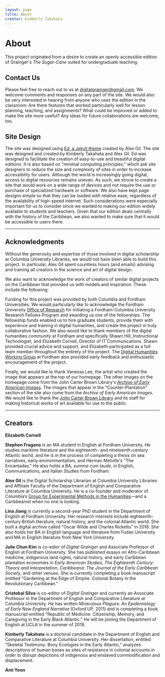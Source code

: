 ```yaml
---
layout: page
title: About
creator: Kimberly Takahata
---
```



# About



This project originated from a desire to create an openly accessible edition of Grainger's *The Sugar-Cane* suited for undergraduate teaching. <!--further aims: pedagogically, thematically, etc.-->

## Contact Us  

Please feel free to reach out to us at digitalgrainger@gmail.com. We welcome comments and responses on any part of the site. We would also be very interested in hearing from anyone who uses the edition in the classroom: Are there features that worked particularly well for lesson planning, teaching, and assignments? What could be improved or added to make the site more useful? Any ideas for future collaborations are welcome, too. 

## Site Design

The site was designed using <a href="https://minicomp.github.io/ed/" target="blank">Ed, a Jekyll theme</a> created by Alex Gil. The site was designed and created by Kimberly Takahata and Alex Gil. Ed was designed to facilitate the creation of easy-to-use and beautiful digital editions. It is also based on "minimal computing principles," which ask site designers to reduce the size and complexity of sites in order to increase accessibility for users. Although the world is increasingly going digital, access to digital resources remains uneven. As such, we strove to create a site that would work on a wide range of devices and not require the use or purchase of specialized hardware or software. We also have kept page designs simple so that they can be loaded with relative ease, regardless of the availability of high-speed internet. Such considerations were especially important for us to consider since we wanted to making our edition widely available to students and teachers. Given that our edition deals centrally with the history of the Caribbean, we also wanted to make sure that it would be accessible to users there.


---
## Acknowledgments  

Without the generosity and expertise of those involved in digital scholarship at Columbia University Libraries, we would not have been able to build this project. In particular, Alex Gil spent countless hours (and emails) advising and training all creators in the science and art of digital design.

We also want to acknowledge the work of creators of similar digital projects on the Caribbean that provided us with models and inspiration. These include the following:


Funding for this project was provided by both Columbia and Fordham Universities. We would particularly like to acknowledge the Fordham University <a href="https://www.fordham.edu/academics/office_of_research/" target="blank">Office of Research</a> for initiating a Fordham-Columbia University Research Fellows Program and awarding us one of the fellowships. The fellowship funds enabled us to hire graduate students, provide them with experience and training in digital humanities, and create the project in truly collaborative fashion. We also would like to thank members of the digital humanities community at Fordham and specifically Shawn Hill, Instructional Technologist, and Elizabeth Cornell, Director of IT Communications. Shawn provided crucial advice and support, and Elizabeth participated as a full team member throughout the entirety of the project. The <a href="https://collab.fordham.edu/collabs/dh/" target="blank">Digital Humanities Working Group</a> at Fordham also provided early feedback and enthusiastic encouragement of the project. 

Finally, we would like to thank Vanessa Lee, the artist who created the image that appears at the top of our homepage. The other images on the homepage come from the John Carter Brown Library's <a href="https://www.brown.edu/academics/libraries/john-carter-brown/jcb-online/image-collections/archive-early-american-images" target="blank">*Archive of Early American Images*</a>. The images that appear in the "Counter-Plantation" section of the site also come from the *Archive of Early American Images*. We would like to thank the <a href="https://www.brown.edu/academics/libraries/john-carter-brown/" target="blank"> John Carter Brown Library</a> and its staff for making historical works of art available for use to the public. 


---
## Creators

**Elizabeth Cornell**  

**Stephen Fragano** is an MA student in English at Fordham University. He studies maritime literature and the eighteenth- and nineteenth-century Atlantic world, and he is in the process of completing a thesis on sea narratives, early environmentalism, and Herman Melville's "The Encantadas." He also holds a BA, *summa cum laude*, in English, Communications, and Italian Studies from Fordham.

**Alex Gil** is the Digital Scholarship Librarian at Columbia University Libraries and Affiliate Faculty of the Department of English and Comparative Literature at Columbia University. He is a co-founder and moderator of Columbia’s <a href="http://xpmethod.plaintext.in/" target="blank">Group for Experimental Methods in the Humanities</a>—and a Caribbeanist when no one is looking.

**Lina Jiang** is currently a second-year PhD student in the Department of English at Fordham University. Her research interests include eighteenth-century British literature, natural history, and the colonial Atlantic world. She built a digital archive called "Oscar Wilde and Charles Ricketts” in 2016. She also holds her BA in English language and literature from Fudan University and MA in English literature from New York University. 

**Julie Chun Kim** is co-edior of *Digital Grainger* and Associate Professor of English at Fordham University. She has published essays on Afro-Caribbean medicine, indigenous land rights, natural history, and early Caribbean plantation economies in *Early American Studies*, *The Eighteenth Century: Theory and Interpretation*, *Caribbeana: The Journal of the Early Caribbean Society*, and other venues. She is currently completing a book manuscript entitled "Gardening at the Edge of Empire: Colonial Botany in the Revolutionary Caribbean." 

**Cristobal Silva** is co-editor of *Digital Grainger* and currently an Associate Professor in the Department of English and Comparative Literature at Columbia University. He has written *Miraculous Plagues: An Epidemiology of Early New England Narrative* (Oxford UP, 2011) and is completing a book manuscript entitled "Republic of Medicine: Citizenship, Memory, and Caregiving in the Early Black Atlantic." He will be joining the Department of English at UCLA in the summer of 2019.

**Kimberly Takahata** is a doctoral candidate in the Department of English and Comparative Literature at Columbia University. Her dissertation, entitled “Skeletal Testimony: Bony Ecologies in the Early Atlantic,” analyzes descriptions of human bones as sites of resistance in colonial accounts in order to disrupt depictions of indigenous and enslaved commodification and displacement. 

**Ami Yoon**   
